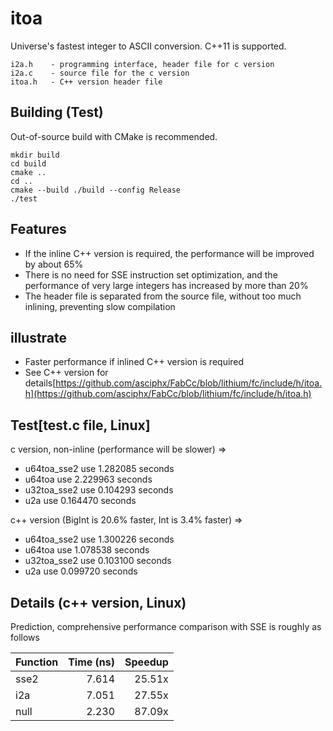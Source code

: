 # itoa
Universe's fastest integer to ASCII conversion. C++11 is supported.

    i2a.h    - programming interface, header file for c version
    i2a.c    - source file for the c version
    itoa.h   - C++ version header file

## Building (Test)
Out-of-source build with CMake is recommended.
```
mkdir build
cd build
cmake ..
cd ..
cmake --build ./build --config Release
./test

```
## Features
- If the inline C++ version is required, the performance will be improved by about 65%
- There is no need for SSE instruction set optimization, and the performance of very large integers has increased by more than 20%
- The header file is separated from the source file, without too much inlining, preventing slow compilation

## illustrate
- Faster performance if inlined C++ version is required
- See C++ version for details[https://github.com/asciphx/FabCc/blob/lithium/fc/include/h/itoa.h](https://github.com/asciphx/FabCc/blob/lithium/fc/include/h/itoa.h)

## Test[test.c file, Linux]
c version, non-inline (performance will be slower) =>  
- u64toa_sse2 use 1.282085 seconds
- u64toa use 2.229963 seconds
- u32toa_sse2 use 0.104293 seconds
- u2a use 0.164470 seconds

c++ version (BigInt is 20.6% faster, Int is 3.4% faster) =>  
- u64toa_sse2 use 1.300226 seconds
- u64toa use 1.078538 seconds
- u32toa_sse2 use 0.103100 seconds
- u2a use 0.099720 seconds

## Details (c++ version, Linux)
Prediction, comprehensive performance comparison with SSE is roughly as follows  

|Function |Time (ns)|Speedup|
|---------|--------:|------:|
|sse2     |    7.614| 25.51x|
|i2a      |    7.051| 27.55x|
|null     |    2.230| 87.09x|
